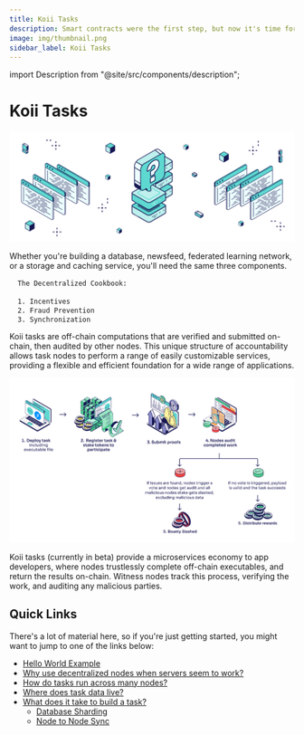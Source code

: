```yaml
---
title: Koii Tasks
description: Smart contracts were the first step, but now it's time for p2p computing.
image: img/thumbnail.png
sidebar_label: Koii Tasks
---
```


import Description from "@site/src/components/description";

# Koii Tasks

![banner](<../img/_What%20are%20tasks_%20(1).svg>)

<Description
  text="Building truly decentralized systems requires a complicated mix of incentive engineering and cryptographic- Gradual Consensus in Koii Tasks standardize this structure to provide a single community cloud toolkit for all purposes."
/>

Whether you're building a database, newsfeed, federated learning network, or a storage and caching service, you'll need the same three components.

      The Decentralized Cookbook:

      1. Incentives
      2. Fraud Prevention
      3. Synchronization

Koii tasks are off-chain computations that are verified and submitted on-chain, then audited by other nodes. This unique structure of accountability allows task nodes to perform a range of easily customizable services, providing a flexible and efficient foundation for a wide range of applications.

![banner](<../img/What%20are%20tasks%20(1).png>)

<p>Koii tasks (currently in beta) provide a microservices economy to app developers, where nodes trustlessly complete off-chain executables, and return the results on-chain. Witness nodes track this process, verifying the work, and auditing any malicious parties.</p>

## Quick Links

There's a lot of material here, so if you're just getting started, you might want to jump to one of the links below:

- [Hello World Example](/quickstart/hello-world/intro)
- [Why use decentralized nodes when servers seem to work?](/develop/koii-task-101/what-are-tasks/nodes-vs-servers)<br/>
- [How do tasks run across many nodes?](/develop/koii-task-101/what-are-tasks/gradual-consensus)<br/>
- [Where does task data live?](/develop/koii-task-101/what-are-tasks/runtime-environment)<br/>
- [What does it take to build a task?](/develop/koii-task-101/what-are-tasks/key-components/intro)<br/>
  - [Database Sharding](/develop/koii-task-101/what-are-tasks/key-components/database-sharding)<br/>
  - [Node to Node Sync](/develop/koii-task-101/what-are-tasks/key-components/node-to-node-sync)
